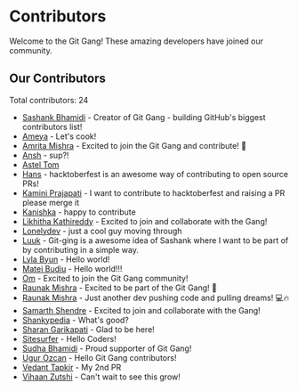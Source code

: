 # Contributors

Welcome to the Git Gang! These amazing developers have joined our community.

## Our Contributors

Total contributors: 24

- [Sashank Bhamidi](https://github.com/SashankBhamidi) - Creator of Git Gang - building GitHub's biggest contributors list!
- [Ameya](https://github.com/Raptor0G) - Let's cook!
- [Amrita Mishra](https://github.com/amritamishra01) - Excited to join the Git Gang and contribute! 🌸
- [Ansh](https://github.com/ansh3108) - sup?!
- [Astel Tom](https://github.com/astel-code)
- [Hans](https://github.com/hans-r7) - hacktoberfest is an awesome way of contributing to open source PRs!
- [Kamini Prajapati](https://github.com/Kamini8707) - I want to contribute to hacktoberfest and raising a PR please merge it
- [Kanishka](https://github.com/kanishka1804) - happy to contribute
- [Likhitha Kathireddy](https://github.com/Likhithakathireddy) - Excited to join and collaborate with the Gang!
- [Lonelydev](https://github.com/some-boi) - just a cool guy moving through
- [Luuk](https://github.com/Devluuk123) - Git-ging is a awesome idea of Sashank where I want to be part of by contributing in a simple way.
- [Lyla Byun](https://github.com/LylaB) - Hello world!
- [Matei Budiu](https://github.com/aehmttw) - Hello world!!!
- [Om](https://github.com/Om7035) - Excited to join the Git Gang community!
- [Raunak Mishra](https://github.com/raunak-mishraa) - Excited to be part of the Git Gang! 🚀
- [Raunak Mishra](https://github.com/raunak-devs) - Just another dev pushing code and pulling dreams! 💻🔥
- [Samarth Shendre](https://github.com/i-m-samarth-cs) - Excited to join and collaborate with the Gang!
- [Shankypedia](https://github.com/shankypedia) - What's good?
- [Sharan Garikapati](https://github.com/sairamsharan) - Glad to be here!
- [Sitesurfer](https://github.com/Sakshi7654) - Hello Coders!
- [Sudha Bhamidi](https://github.com/SudhaBhamidi) - Proud supporter of Git Gang!
- [Ugur Ozcan](https://github.com/uozcan12) - Hello Git Gang contributors!
- [Vedant Tapkir](https://github.com/Octaflick) - My 2nd PR
- [Vihaan Zutshi](https://github.com/vihaanified) - Can't wait to see this grow!
